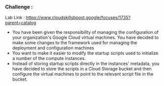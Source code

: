 ### Challenge :

Lab Link : https://www.cloudskillsboost.google/focuses/1735?parent=catalog

- You have been given the responsibility of managing the configuration of your organization's Google Cloud virtual machines. You have decided to make some changes to the framework used for managing the deployment and configuration machines
-  You want to make it easier to modify the startup scripts used to initialize a number of the compute instances. 
- Instead of storing startup scripts directly in the instances' metadata, you have decided to store the scripts in a Cloud Storage bucket and then configure the virtual machines to point to the relevant script file in the bucket.